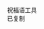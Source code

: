 <html lang="zh-CN">
<head>
  <meta charset="UTF-8">
  <meta name="viewport" content="width=device-width, initial-scale=1.0">
  <title>祝福语</title>
  <script src="https://cdn.tailwindcss.com"></script>
  <link href="https://cdn.jsdelivr.net/npm/font-awesome@4.7.0/css/font-awesome.min.css" rel="stylesheet">
  
  <script>
    tailwind.config = {
      theme: {
        extend: {
          colors: {
            primary: '#165DFF',
            success: '#00B42A',
            neutral: '#F5F7FA',
            'neutral-light': '#F9FAFB',
          },
          fontFamily: {
            inter: ['Inter', 'system-ui', 'sans-serif'],
          },
          boxShadow: {
            'micro': '0 1px 4px rgba(0,0,0,0.05)',
          },
          borderRadius: {
            'sm': '4px',
          }
        },
      }
    }
  </script>
  
  <style type="text/tailwindcss">
    body {
      overscroll-behavior: none;
    }
    .blessing-card {
      transition: transform 0.2s ease, box-shadow 0.2s ease;
    }
    .blessing-card:hover {
      transform: translateX(4px);
      box-shadow: 0 2px 8px rgba(22, 93, 255, 0.1);
    }
  </style>
</head>
<body class="font-inter bg-neutral-light min-h-screen">

  <main class="max-w-6xl mx-auto px-4 pb-12">
    <div class="grid grid-cols-1 gap-3" id="blessingContainer">
      <!-- 祝福语卡片动态生成 -->
    </div>
  </main>

  <footer class="bg-white border-t border-gray-200 py-3">
    <div class="text-center text-xs text-gray-500">
       祝福语工具     </div>
  </footer>

  <div id="toast" class="fixed bottom-6 left-1/2 transform -translate-x-1/2 bg-success text-white px-4 py-2 rounded-sm shadow-md opacity-0 transition-opacity duration-300">
    <i class="fa fa-check mr-1"></i>
    <span>已复制</span>
  </div>

  <script>
       const blessings = [
{id: 1, content: "树荫乘凉蝉鸣悠扬"},
{id: 2, content: "绿荫慢摇夏日长"},
{id: 3, content: "夏日尽享狂欢"},
{id: 4, content: "微风送清凉"},
{id: 5, content: "炎炎夏日属于我的只有放开那三国2"},
{id: 6, content: "炎炎夏日微风空调肥宅快乐水"},
{id: 7, content: "夏日的灵魂就是空调和西瓜"},
{id: 8, content: "放开那三国2我夏天的快乐"},
{id: 9, content: "放三2的夏日永远缤纷"},
{id: 10, content: "夏日不仅熬夜还要吃宵夜"},
{id: 11, content: "夏天放三2见"},
{id: 12, content: "炎炎夏日也挡不住我爱玩的心"},
{id: 13, content: "窗外的风吹动叶子"},
{id: 14, content: "希望夏天可以长一点"},
{id: 15, content: "我永远爱夏天"},
{id: 16, content: "去海边记得做好防晒"},
{id: 17, content: "采一缕清凉的风送给夏日的你"},
{id: 18, content: "夏日的风带来拂面的清爽"},
{id: 19, content: "用快乐做风吹散夏天的炎热"},
{id: 20, content: "用心灵的绿茵遮住太阳"},
{id: 21, content: "雨后的霓虹是最美的夏日风景"},
{id: 22, content: "夏天到了要记得去看荷花"},
{id: 23, content: "夏日多暴雨要记得随身带伞啊"},
{id: 24, content: "凉茶绿豆降暑妙招"},
{id: 25, content: "夏日炎炎小心中暑"},
{id: 26, content: "希望你能找到你的夏日限定"},
{id: 27, content: "冰镇西瓜是我爱夏天的理由"},
{id: 28, content: "愿你灿烂如夏花"},
{id: 29, content: "是时候把我的新时装换上了"},
{id: 30, content: "不瞒你说夏天并没有影响我的食欲"},
{id: 31, content: "快把泳装端上来"},
{id: 32, content: "看图解暑也是极好的"},
{id: 33, content: "希望这个夏天没有蚊子叮我"},
{id: 34, content: "山光忽西落"},
{id: 35, content: "池月渐东上"},
{id: 36, content: "散发乘夕凉"},
{id: 37, content: "开轩卧闲敞"},
{id: 38, content: "荷风送香气"},
{id: 39, content: "竹露滴清响"},
{id: 40, content: "夜热依然午热同"},
{id: 41, content: "开门小立月明中"},
{id: 42, content: "竹深树密虫鸣处"},
{id: 43, content: "时有微凉不是风"},
{id: 44, content: "石梁茅屋有弯碕"},
{id: 45, content: "流水溅溅度两陂"},
{id: 46, content: "晴日暖风生麦气"},
{id: 47, content: "绿阴幽草胜花时"},
{id: 48, content: "绿树阴浓夏日长"},
{id: 49, content: "楼台倒影入池塘"},
{id: 50, content: "水晶帘动微风起"},
{id: 51, content: "满架蔷薇一院香"},
{id: 52, content: "无"},
{id: 53, content: "无"},
{id: 54, content: "无"},
{id: 55, content: "无"},
{id: 56, content: "无"},
{id: 57, content: "无"},
{id: 58, content: "无"},
{id: 59, content: "无"},
{id: 60, content: "无"},
{id: 61, content: "无"},
{id: 62, content: "无"},
{id: 63, content: "无"},
{id: 64, content: "无"},
{id: 65, content: "无"},
{id: 66, content: "无"},
{id: 67, content: "无"},
{id: 68, content: "无"},
{id: 69, content: "无"},
{id: 70, content: "无"},
{id: 71, content: "无"},
{id: 72, content: "无"},
{id: 73, content: "无"},
{id: 74, content: "无"},
{id: 75, content: "无"},
{id: 76, content: "无"},
{id: 77, content: "无"},
{id: 78, content: "无"},
{id: 79, content: "无"},
{id: 80, content: "无"},
{id: 81, content: "无"},
{id: 82, content: "无"},
{id: 83, content: "无"},
{id: 84, content: "无"},
{id: 85, content: "无"},
{id: 86, content: "无"},
{id: 87, content: "无"},
{id: 88, content: "无"},
{id: 89, content: "无"},
{id: 90, content: "无"},
{id: 91, content: "无"},
{id: 92, content: "无"},
{id: 93, content: "无"},
{id: 94, content: "无"},
{id: 95, content: "无"},
{id: 96, content: "无"},
{id: 97, content: "无"},
{id: 98, content: "无"},
{id: 99, content: "无"},
{id: 100, content: "无"},
    ];

    // 渲染函数
    function renderBlessings() {
      const container = document.getElementById('blessingContainer');
      container.innerHTML = blessings.map(blessing => `
        <div class="blessing-card bg-white rounded-sm shadow-micro p-3">
          <div class="flex items-center mb-2">
            <div class="w-6 h-6 bg-primary/10 rounded-full flex items-center justify-center mr-2">
              <span class="text-primary font-semibold text-xs">${blessing.id}</span>
            </div>
            <p class="text-gray-800 text-xs ${blessing.content === '无' ? 'text-gray-400 italic' : ''}">
              ${blessing.content || '（无内容）'}
            </p>
          </div>
          <div class="flex justify-between items-center">
            <span class="text-xs text-gray-400">ID: ${blessing.id.toString().padStart(3, '0')}</span>

            <button class="copy-btn px-8 py-3 bg-primary text-white text-xs rounded-sm" data-id="${blessing.id}">
              <i class="fa fa-copy mr-0.5"></i> 复制
            </button>
          </div>
        </div>
      `).join('');

      // 绑定复制事件
      document.querySelectorAll('.copy-btn').forEach(btn => {
        btn.addEventListener('click', () => {
          const id = parseInt(btn.dataset.id);
          const content = blessings.find(b => b.id === id).content;
          if (content === '无') return showToast('无内容');
          navigator.clipboard.writeText(content).then(() => showToast());
        });
      });
    }

    
    // 初始化渲染
    document.addEventListener('DOMContentLoaded', renderBlessings);

    // 提示框
    function showToast(msg = '已复制') {
      const toast = document.getElementById('toast');
      toast.querySelector('span').textContent = msg;
      toast.classList.add('opacity-100');
      setTimeout(() => toast.classList.remove('opacity-100'), 1500);
    }
  </script>

    
